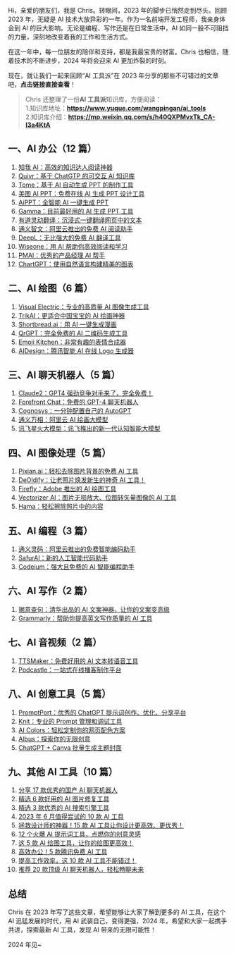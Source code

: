 Hi，亲爱的朋友们，我是 Chris。转眼间，2023 年的脚步已悄然走到尽头。回顾 2023 年，无疑是 AI 技术大放异彩的一年。作为一名前端开发工程师，我亲身体会到 AI 的巨大影响。无论是编程、写作还是在日常生活中，AI 如同一股不可阻挡的力量，深刻地改变着我的工作和生活方式。

在这一年中，每一位朋友的陪伴和支持，都是我最宝贵的财富。Chris 也相信，随着技术的不断进步，2024 年将会迎来 AI 更加炸裂的时刻。

现在，就让我们一起来回顾“AI 工具派”在 2023 年分享的那些不可错过的文章吧，**点击链接直接查看**！

> Chris 还整理了一份**AI 工具派**知识库，方便阅读：  
> 1.知识库地址：**https://www.yuque.com/wangpingan/ai_tools**  
> 2.知识库介绍：**https://mp.weixin.qq.com/s/h40QXPMvxTk_CA-I3a4KtA**

## 一、AI 办公（12 篇）

1. [知我 AI：高效的知识达人阅读神器](https://mp.weixin.qq.com/s/2bASDYrLUuePHUatudJX5A)
2. [Quivr：基于 ChatGTP 的可交互 AI 知识库](https://mp.weixin.qq.com/s/cLQ1kzCw0ILxoHPQlTS-5w)
3. [Tome：基于 AI 自动生成 PPT 的制作工具](https://mp.weixin.qq.com/s/7Pj_9cwJ0jA6XczrJ_hcVg)
4. [美图 AI PPT：免费在线 AI 生成 PPT 设计工具](https://mp.weixin.qq.com/s/VoyygfSAPc0P17elRMdixQ)
5. [AiPPT：全智能 AI 一键生成 PPT](https://mp.weixin.qq.com/s/F29QGR9UWT1tn1DWwTMgMQ)
6. [Gamma：目前最好用的 AI 生成 PPT 工具](https://mp.weixin.qq.com/s/uUxxA7cpHAb9uWxBpPIgUg)
7. [有道灵动翻译：沉浸式一键翻译网页中的文本](https://mp.weixin.qq.com/s/6yuJ50PXUJKrsHjHf5o-gw)
8. [通义智文：阿里云推出的免费 AI 阅读助手](https://mp.weixin.qq.com/s/5wT7IRRM-DzH87uvQN_o4w)
9. [DeepL：无比强大的免费 AI 翻译工具](https://mp.weixin.qq.com/s/tehmxz1-iy7xVh8iTsdxnw)
10. [Wiseone：用 AI 帮助你高效阅读和学习](https://mp.weixin.qq.com/s/oTDlQkHYFeGSw34Ch3u2_w)
11. [PMAI：优秀的产品经理 AI 帮手](https://mp.weixin.qq.com/s/oZ0kq86hRmsFirvR9cIAsw)
12. [ChartGPT：使用自然语言构建精美的图表](https://mp.weixin.qq.com/s/SdIHqmWC1KPouW1miDcZyQ)

## 二、AI 绘图（6 篇）

1. [Visual Electric：专业的高质量 AI 图像生成工具](https://mp.weixin.qq.com/s/Pc5lmLtLIsJRIJTrHy8UzA)
2. [TrikAI：更适合中国宝宝的 AI 绘画神器](https://mp.weixin.qq.com/s/cPynER1R6T9HMq7mqaFhtw)
3. [Shortbread.ai：用 AI 一键生成漫画](https://mp.weixin.qq.com/s/LsuiPvbdsAG8BpFHm3UGzQ)
4. [QrGPT：完全免费的 AI 二维码生成工具](https://mp.weixin.qq.com/s/2StOH0jUH5I_nd_iQqV-TA)
5. [Emoji Kitchen：非常有趣的表情合成器](https://mp.weixin.qq.com/s/r1oPYZiaxPHz3nveMZdfSg)
6. [AIDesign：腾讯智能 AI 在线 Logo 生成器](https://mp.weixin.qq.com/s/F9a6peGXAilIQfpJ1jAoIw)

## 三、AI 聊天机器人（5 篇）

1. [Claude2：GPT4 强劲竞争对手来了，完全免费！](https://mp.weixin.qq.com/s/K8kizVSr3-suLC882dEmYg)
2. [Forefront Chat：免费的 GPT-4 聊天机器人](https://mp.weixin.qq.com/s/aGgkl_I98ZQT1hDrGHcCFw)
3. [Cognosys：一分钟配置自己的 AutoGPT](https://mp.weixin.qq.com/s/BZxkH0I0wyfHtOygvQ2MOw)
4. [通义万相：阿里云 AI 绘画大模型](https://mp.weixin.qq.com/s/ZB_wAKGoTVOm-dlSC7pTlw)
5. [讯飞星火大模型：讯飞推出的新一代认知智能大模型](https://mp.weixin.qq.com/s/KfpLzvT-BstrL-g9liSlkw)

## 四、AI 图像处理（5 篇）

1. [Pixian.ai：轻松去除图片背景的免费 AI 工具](https://mp.weixin.qq.com/s/PN6XFzaTz7qZEkAB3do3VQ)
2. [DeOldify：让老照片焕发新生的神奇 AI 工具！](https://mp.weixin.qq.com/s/GRLkG7aC0lnO0BQk8XAHuw)
3. [Firefly：Adobe 推出的 AI 绘图工具](https://mp.weixin.qq.com/s/p9LbIS7zlW4vyXgsPYOs0Q)
4. [Vectorizer AI：图片无损放大、位图转矢量图像的 AI 工具](https://mp.weixin.qq.com/s/b4A_lzB8L8KYqR9I0Bs5dg)
5. [Hama：轻松擦除照片中的内容](https://mp.weixin.qq.com/s/AQ9F4e8iGMP5lQi1zKmurw)

## 五、AI 编程（3 篇）

1. [通义灵码：阿里云推出的免费智能编码助手](https://mp.weixin.qq.com/s/nfpwqhj5gc_DAtRhLryEmw)
2. [SafurAI：新的人工智能代码助手](https://mp.weixin.qq.com/s/Xn9NaI-oXFE5ta2ZeNefsw)
3. [Codeium：强大且免费的 AI 智能编程助手](https://mp.weixin.qq.com/s/3EtQUnq1peEiqUi-zLkObg)

## 六、AI 写作（2 篇）

1. [据意查句：清华出品的 AI 文案神器，让你的文案变高级](https://mp.weixin.qq.com/s/XeDdXpBV9qA1KcC03oKVTQ)
2. [Grammarly：帮助你提高英文写作质量的 AI 工具](https://mp.weixin.qq.com/s/0nFyXUXgqI4-9IFd9BYoQA)

## 七、AI 音视频（2 篇）

1. [TTSMaker：免费好用的 AI 文本转语音工具](https://mp.weixin.qq.com/s/bpL0_1lks4Txkz0c07QpRg)
2. [Podcastle：一站式在线播客制作平台](https://mp.weixin.qq.com/s/64udZ1m0pYCm6Aokzegwjw)

## 八、AI 创意工具（5 篇）

1. [PromptPort：优秀的 ChatGPT 提示词创作、优化、分享平台](https://mp.weixin.qq.com/s/lvCy-BIxDDkKtfRaRn7kPg)
2. [Knit：专业的 Prompt 管理和调试工具](https://mp.weixin.qq.com/s/MSNOmEp1d-NmGFcmFSIMwQ)
3. [AI Colors：轻松定制你的网页配色方案](https://mp.weixin.qq.com/s/e_4MnayUgIBEjlDoy3g73g)
4. [Albus：探索你的无限创意](https://mp.weixin.qq.com/s/SR3TVxzif8z5b_q5Lg3vhw)
5. [ChatGPT + Canva 批量生成主题封面](https://mp.weixin.qq.com/s/Pi3ChHmT784NOoHijFUy8w)

## 九、其他 AI 工具（10 篇）

1. [分享 17 款优秀的国产 AI 聊天机器人](https://mp.weixin.qq.com/s/_jMJXNMb9_OqL-t-UzDiSw)
2. [精选 6 款好用的 AI 图片修复工具](https://mp.weixin.qq.com/s/-ZFsME2J1FMiIk38t_xjPA)
3. [精选 3 款优秀的 AI 搜索引擎工具](https://mp.weixin.qq.com/s/WYEUoNo7kfma2czk3IFOkQ)
4. [2023 年 6 月值得尝试的 10 款 AI 工具](https://mp.weixin.qq.com/s/gqZGbywgN_v2joRxgWTsCg)
5. [拯救设计师的神器！15 款 AI 工具让你设计更高效、更优秀！](https://mp.weixin.qq.com/s/p50JzqSTUVvcT5Uk6eUcmw)
6. [12 个火爆 AI 提示词工具，点燃你的创意灵感](https://mp.weixin.qq.com/s/Qjcrddhgl9TDet5b7_PUQA)
7. [这 5 款 AI 绘图工具，让你的绘图更高效！](https://mp.weixin.qq.com/s/7cVwDmoZJwC7gwo_103IzQ)
8. [高效办公！5 款腾讯免费 AI 工具](https://mp.weixin.qq.com/s/K3PAKyAWcXkDi-pLvXFqBg)
9. [提高工作效率，这 10 款 AI 工具不能错过！](https://mp.weixin.qq.com/s/TT2y80WxFd0ZipXTli0P5A)
10. [推荐 20 款顶级 AI 聊天机器人，轻松畅聊未来](https://mp.weixin.qq.com/s/tp570tsicjQusDAMvCWWyA)

## 总结

Chris 在 2023 年写了这些文章，希望能够让大家了解到更多的 AI 工具，在这个 AI 迅猛发展的时代，用 AI 武装自己，变得更强，2024 年，希望和大家一起携手共进，探索最新 AI 工具，发现 AI 带来的无限可能性！

2024 年见~
